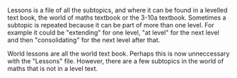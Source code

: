 Lessons is a file of all the subtopics, and where it can be found in a levelled text book, the world of maths textbook or the 3-10a textbook. Sometimes a subtopic is repeated because it can be part of more than one level. For example it could be "extending" for one level, "at level" for the next level and then "consolidating" for the next level after that.

World lessons are all the world text book. Perhaps this is now unneccessary with the "Lessons" file. However, there are a few subtopics in the world of maths that is not in a level text. 

